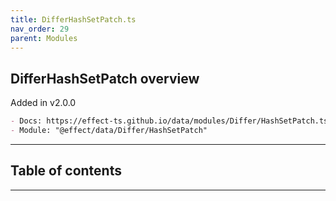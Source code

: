 ```yaml
---
title: DifferHashSetPatch.ts
nav_order: 29
parent: Modules
---
```


## DifferHashSetPatch overview

Added in v2.0.0

```md
- Docs: https://effect-ts.github.io/data/modules/Differ/HashSetPatch.ts.html
- Module: "@effect/data/Differ/HashSetPatch"
```

---

<h2 class="text-delta">Table of contents</h2>

---
